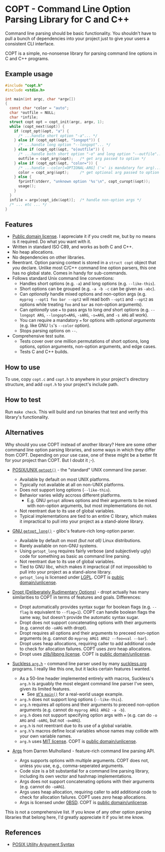 # COPT - Command Line Option Parsing Library for C and C++

Command line parsing should be basic functionality.  You shouldn't have to
pull a bunch of dependencies into your project just to give your users a
consistent CLI interface.

COPT is a simple, no-nonsense library for parsing command line options in C
and C++ programs.

## Example usage

```C
#include "copt.h"
#include <stdio.h>

int main(int argc, char *argv[])
{
  const char *color = "auto";
  char *outfile = NULL;
  char *infile;
  struct copt opt = copt_init(argc, argv, 1);
  while (copt_next(&opt)) {
    if (copt_opt(&opt, "a") {
      /* ...handle short option "-a"... */
    } else if (copt_opt(&opt, "longopt")) {
      /* ...handle long option "--longopt"... */
    } else if (copt_opt(&opt, "o|outfile")) {
      /* ...handle both short option "-o" and long option "--outfile"... */
      outfile = copt_arg(&opt);   /* get arg passed to option */
    } else if (copt_opt(&opt, "color=")) {
      /* ...handle --color[=OPTIONAL-ARG] ('=' is mandatory for arg)... */
      color = copt_arg(&opt);     /* get optional arg passed to option */
    } else {
      fprintf(stderr, "unknown option '%s'\n", copt_curopt(&opt));
      usage();
    }
  }
  infile = argv[copt_idx(&opt)];  /* handle non-option args */
  /* ... etc ... */
}
```

## Features

* [Public domain license](LICENSE).  I appreciate it if you credit me, but
  by no means is it required.  Do what you want with it.
* Written in standard ISO C89, and works as both C and C++.
* No heap allocations.
* No dependencies on other libraries.
* Reentrant.  Option parsing context is stored in a `struct copt` object
  that _you_ declare.  Unlike most C/C++ command line option parsers, this
  one has no global state.  Comes in handy for sub-commands.
* Follows standard Unix command line conventions:
  * Handles short options (e.g. `-a`) and long options (e.g.
    `--like-this`).
  * Short options can be grouped (e.g. `-a -b -c` can be given as `-abc`).
  * Can _optionally_ handle mixed options and non-option args (e.g. `myprog
    --opt1 foo bar --opt2` will read both `--opt1` and `--opt2` as options
    while treating `foo` and `bar` as non-option arguments).
  * Can _optionally_ use `=` to pass args to long _and_ short options (e.g.
    `--longopt ARG`, `--longopt=ARG`, `-sARG`, `-s=ARG`, and `-s ARG` all
    work).
  * You can require a mandatory `=` for options with _optional arguments_
    (e.g. like GNU `ls`'s `--color` option).
  * Stops parsing options on `--`.
* Comprehensive test suite.
  * Tests cover over one million permutations of short options, long
    options, option arguments, non-option arguments, and edge cases.
  * Tests C and C++ builds.

## How to use

To use, copy `copt.c` and `copt.h` to anywhere in your project's directory
structure, and add `copt.h` to your project's include path.

## How to test

Run `make check`.  This will build and run binaries that test and verify
this library's functionality.

## Alternatives

Why should you use COPT instead of another library?  Here are some other
command line option parsing libraries, and some ways in which they differ
from COPT.  Depending on your use case, one of these might be a better fit
for your project than COPT.  But I doubt it ;-).

* [POSIX/UNIX
  `getopt()`](https://pubs.opengroup.org/onlinepubs/9699919799/functions/getopt.html) - the "standard" UNIX command line parser.
  - Available by default on most UNIX platforms.
  - Typically not available at all on non-UNIX platforms.
  - Does not support long options (`--like-this`).
  - Behavior varies wildly accross different platforms.
    - E.g. GNU `getopt` allows options and their arguments to be mixed with
      non-option arguments, but most implementations do not.
  - Not reentrant due to its use of global variables.
  - Typical implementations are tied to an entire C library, which makes it
    impractical to pull into your project as a stand-alone library.

* [GNU
  `getopt_long()`](https://www.gnu.org/software/libc/manual/html_node/Getopt-Long-Options.html) - glibc's feature-rich long-option parser.
  - Available by default on most _(but not all)_ Linux distributions.
  - Rarely available on non-GNU systems.
  - Using `getopt_long` requires fairly verbose (and subjectively ugly)
    code for something as basic as command line parsing.
  - Not reentrant due to its use of global variables.
  - Tied to GNU libc, which makes it impractical (if not impossible) to
    pull into your project as a stand-alone library.
  - `getopt_long` is licensed under
    [LGPL](https://www.gnu.org/licenses/lgpl-3.0.html).  COPT is [public
    domain/unlicense](https://unlicense.org).

* [Dropt (Deliberately Rudimentary
  Options)](https://github.com/jamesderlin/dropt) - dropt actually has
  many similarities to COPT in terms of features and goals.  Differences:
  - Dropt automatically provides syntax sugar for boolean flags (e.g.
    `--flag` is equivalent to `--flag=1`).  COPT can handle boolean flags
    the same way, but doesn't provide the automatic syntax sugar.
  - Dropt does not support concatenating options with their arguments (e.g.
    cannot do `-oARG` with dropt).
  - Dropt requires all options and their arguments to preceed non-option
    arguments (e.g. cannot do `myprog ARG1 ARG2 --foo=val --bar`).
  - Dropt uses heap allocations, requiring caller to add additional code to
    check for allocation failures.  COPT uses _zero_ heap allocations.
  - Dropt uses [zlib/libpng license](http://opensource.org/licenses/Zlib).
    COPT is [public domain/unlicense](https://unlicense.org).

* [Suckless `arg.h`](https://git.suckless.org/st/file/arg.h.html) - command
  line parser used by many [suckless.org](https://suckless.org) programs.
  I really like this one, but it lacks certain features I wanted.
  - As a 50-line header implemented entirely with macros, Suckless's
    `arg.h` is arguably the most elegant command line parser I've seen,
    given its limited features.
    - See [st's `main()`](https://git.suckless.org/st/file/x.c.html#l2046)
      for a real-world usage example.
  - `arg.h` does not support long options (`--like-this`).
  - `arg.h` requires all options and their arguments to preceed non-option
    arguments (e.g. cannot do `myprog ARG1 ARG2 -a -b`).
  - `arg.h` does not support specifying option args with `=` (e.g. can do
    `-o ARG` and `-oARG`, but not `-o=ARG`).
  - `arg.h` is not reentrant due to its use of a global variable.
  - `arg.h`'s macros define local variables whose names may collide with
    your own variable names.
  - `arg.h` uses [MIT
    license](https://git.suckless.org/st/file/LICENSE.html).  COPT is
    [public domain/unlicense](https://unlicense.org).

* [Args](https://git.suckless.org/st/file/LICENSE.html) from Darren
  Mulholland - feature-rich command line parsing API.
  - Args supports options with multiple arguments.  COPT does not, unless
    you use, e.g., comma-seperated arguments.
  - Code size is a bit substantial for a command line parsing library,
    including its own vector and hashmap implementations.
  - Args does not support concatenating options with their arguments (e.g.
    cannot do `-oARG`).
  - Args uses heap allocation, requiring caller to add additional code to
    check for allocation failures.  COPT uses _zero_ heap allocations.
  - Args is licensed under
    [0BSD](https://github.com/dmulholl/args/blob/master/license.txt).  COPT
    is [public domain/unlicense](https://unlicense.org).

This is not a comprehensive list.  If you know of any other option parsing
libraries that belong here, I'd greatly appreciate it if you let me know.

## References

* [POSIX Utility Argument
  Syntax](https://pubs.opengroup.org/onlinepubs/9699919799/basedefs/V1_chap12.html)
